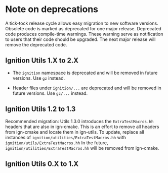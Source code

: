 # Note on deprecations
A tick-tock release cycle allows easy migration to new software versions.
Obsolete code is marked as deprecated for one major release.
Deprecated code produces compile-time warnings. These warning serve as
notification to users that their code should be upgraded. The next major
release will remove the deprecated code.

## Ignition Utils 1.X to 2.X

* The `ignition` namespace is deprecated and will be removed in future versions.
  Use `gz` instead.

* Header files under `ignition/...` are deprecated and will be removed in future versions.
  Use `gz/...` instead.

## Ignition Utils 1.2 to 1.3

Recommended migration:
Utils 1.3.0 introduces the `ExtraTestMacros.hh` headers that are also in ign-cmake.
This is an effort to remove all headers from ign-cmake and locate them in ign-utils.
To update, replace all instances of `ignition/utilities/ExtraTestMacros.hh` with `ignition/utils/ExtraTestMacros.hh`
In the future, `ignition/utilities/ExtraTestMacros.hh` will be removed from ign-cmake.

## Ignition Utils 0.X to 1.X
